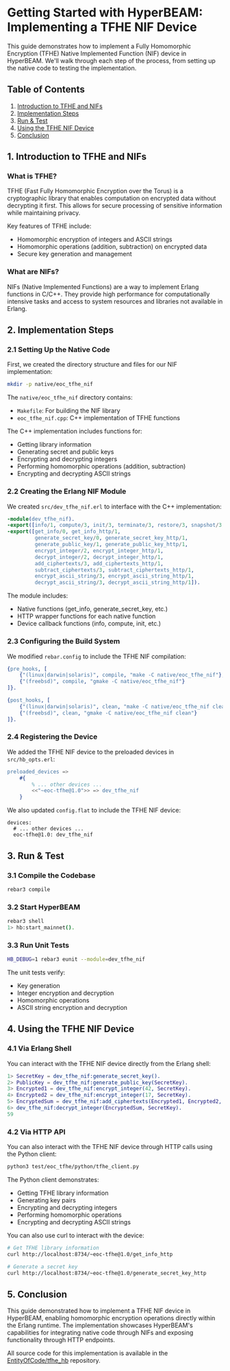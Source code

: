 # Getting Started with HyperBEAM: Implementing a TFHE NIF Device

This guide demonstrates how to implement a Fully Homomorphic Encryption (TFHE) Native Implemented Function (NIF) device in HyperBEAM. We'll walk through each step of the process, from setting up the native code to testing the implementation.

## Table of Contents

1. [Introduction to TFHE and NIFs](#1-introduction-to-tfhe-and-nifs)
2. [Implementation Steps](#2-implementation-steps)
3. [Run & Test](#3-run--test)
4. [Using the TFHE NIF Device](#4-using-the-tfhe-nif-device)
5. [Conclusion](#5-conclusion)

## 1. Introduction to TFHE and NIFs

### What is TFHE?

TFHE (Fast Fully Homomorphic Encryption over the Torus) is a cryptographic library that enables computation on encrypted data without decrypting it first. This allows for secure processing of sensitive information while maintaining privacy.

Key features of TFHE include:
- Homomorphic encryption of integers and ASCII strings
- Homomorphic operations (addition, subtraction) on encrypted data
- Secure key generation and management

### What are NIFs?

NIFs (Native Implemented Functions) are a way to implement Erlang functions in C/C++. They provide high performance for computationally intensive tasks and access to system resources and libraries not available in Erlang.

## 2. Implementation Steps

### 2.1 Setting Up the Native Code

First, we created the directory structure and files for our NIF implementation:

```bash
mkdir -p native/eoc_tfhe_nif
```

The `native/eoc_tfhe_nif` directory contains:
- `Makefile`: For building the NIF library
- `eoc_tfhe_nif.cpp`: C++ implementation of TFHE functions

The C++ implementation includes functions for:
- Getting library information
- Generating secret and public keys
- Encrypting and decrypting integers
- Performing homomorphic operations (addition, subtraction)
- Encrypting and decrypting ASCII strings

### 2.2 Creating the Erlang NIF Module

We created `src/dev_tfhe_nif.erl` to interface with the C++ implementation:

```erlang
-module(dev_tfhe_nif).
-export([info/1, compute/3, init/3, terminate/3, restore/3, snapshot/3, test_func/1]).
-export([get_info/0, get_info_http/1, 
         generate_secret_key/0, generate_secret_key_http/1, 
         generate_public_key/1, generate_public_key_http/1,
         encrypt_integer/2, encrypt_integer_http/1, 
         decrypt_integer/2, decrypt_integer_http/1, 
         add_ciphertexts/3, add_ciphertexts_http/1, 
         subtract_ciphertexts/3, subtract_ciphertexts_http/1, 
         encrypt_ascii_string/3, encrypt_ascii_string_http/1, 
         decrypt_ascii_string/3, decrypt_ascii_string_http/1]).
```

The module includes:
- Native functions (get_info, generate_secret_key, etc.)
- HTTP wrapper functions for each native function
- Device callback functions (info, compute, init, etc.)

### 2.3 Configuring the Build System

We modified `rebar.config` to include the TFHE NIF compilation:

```erlang
{pre_hooks, [
    {"(linux|darwin|solaris)", compile, "make -C native/eoc_tfhe_nif"},
    {"(freebsd)", compile, "gmake -C native/eoc_tfhe_nif"}
]}.

{post_hooks, [
    {"(linux|darwin|solaris)", clean, "make -C native/eoc_tfhe_nif clean"},
    {"(freebsd)", clean, "gmake -C native/eoc_tfhe_nif clean"}
]}.
```

### 2.4 Registering the Device

We added the TFHE NIF device to the preloaded devices in `src/hb_opts.erl`:

```erlang
preloaded_devices => 
    #{
        % ... other devices ...
        <<"~eoc-tfhe@1.0">> => dev_tfhe_nif
    }
```

We also updated `config.flat` to include the TFHE NIF device:

```
devices:
  # ... other devices ...
  eoc-tfhe@1.0: dev_tfhe_nif
```

## 3. Run & Test

### 3.1 Compile the Codebase

```bash
rebar3 compile
```

### 3.2 Start HyperBEAM

```bash
rebar3 shell
1> hb:start_mainnet().
```

### 3.3 Run Unit Tests

```bash
HB_DEBUG=1 rebar3 eunit --module=dev_tfhe_nif
```

The unit tests verify:
- Key generation
- Integer encryption and decryption
- Homomorphic operations
- ASCII string encryption and decryption

## 4. Using the TFHE NIF Device

### 4.1 Via Erlang Shell

You can interact with the TFHE NIF device directly from the Erlang shell:

```erlang
1> SecretKey = dev_tfhe_nif:generate_secret_key().
2> PublicKey = dev_tfhe_nif:generate_public_key(SecretKey).
3> Encrypted1 = dev_tfhe_nif:encrypt_integer(42, SecretKey).
4> Encrypted2 = dev_tfhe_nif:encrypt_integer(17, SecretKey).
5> EncryptedSum = dev_tfhe_nif:add_ciphertexts(Encrypted1, Encrypted2, PublicKey).
6> dev_tfhe_nif:decrypt_integer(EncryptedSum, SecretKey).
59
```

### 4.2 Via HTTP API

You can also interact with the TFHE NIF device through HTTP calls using the Python client:

```bash
python3 test/eoc_tfhe/python/tfhe_client.py
```

The Python client demonstrates:
- Getting TFHE library information
- Generating key pairs
- Encrypting and decrypting integers
- Performing homomorphic operations
- Encrypting and decrypting ASCII strings

You can also use curl to interact with the device:

```bash
# Get TFHE library information
curl http://localhost:8734/~eoc-tfhe@1.0/get_info_http

# Generate a secret key
curl http://localhost:8734/~eoc-tfhe@1.0/generate_secret_key_http
```

## 5. Conclusion

This guide demonstrated how to implement a TFHE NIF device in HyperBEAM, enabling homomorphic encryption operations directly within the Erlang runtime. The implementation showcases HyperBEAM's capabilities for integrating native code through NIFs and exposing functionality through HTTP endpoints.

All source code for this implementation is available in the [EntityOfCode/tfhe_hb](https://github.com/EntityOfCode/tfhe_hb) repository.
